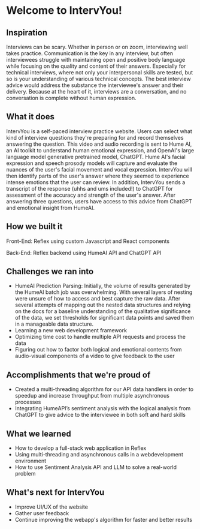 # Welcome to IntervYou!
## Inspiration
Interviews can be scary. Whether in person or on zoom, interviewing well takes practice. Communication is the key in any interview, but often interviewees struggle with maintaining open and positive body language while focusing on the quality and content of their answers. Especially for technical interviews, where not only your interpersonal skills are tested, but so is your understanding of various technical concepts. The best interview advice would address the substance the interviewee's answer and their delivery. Because at the heart of it, interviews are a conversation, and no conversation is complete without human expression. 
## What it does
IntervYou is a self-paced interview practice website. Users can select what kind of interview questions they're preparing for and record themselves answering the question. This video and audio recording is sent to Hume AI, an AI toolkit to understand human emotional expression, and OpenAI's large language model generative pretrained model, ChatGPT. Hume AI's facial expression and speech prosody models will capture and evaluate the nuances of the user's facial movement and vocal expression. IntervYou will then identify parts of the user's answer where they seemed to experience intense emotions that the user can review. In addition, IntervYou sends a transcript of the response (uhhs and ums included!) to ChatGPT for assessment of the accuracy and strength of the user's answer. After answering three questions, users have access to this advice from ChatGPT and emotional insight from HumeAI. 
## How we built it
Front-End: 
Reflex using custom Javascript and React components

Back-End:
Reflex backend using HumeAI API and ChatGPT API
## Challenges we ran into
- HumeAI Prediction Parsing: Initially, the volume of results generated by the HumeAI batch job was overwhelming. With several layers of nesting were unsure of how to access and best capture the raw data. After several attempts of mapping out the nested data structures and relying on the docs for a baseline understanding of the qualitative significance of the data, we set thresholds for significant data points and saved them in a manageable data structure. 
- Learning a new web development framework
- Optimizing time cost to handle multiple API requests and process the data
- Figuring out how to factor both logical and emotional contents from audio-visual components of a video to give feedback to the user
## Accomplishments that we're proud of
- Created a multi-threading algorithm for our API data handlers in order to speedup and increase throughput from multiple asynchronous processes
- Integrating HumeAPI’s sentiment analysis with the logical analysis from ChatGPT to give advice to the interviewee in both soft and hard skills
## What we learned
- How to develop a full-stack web application in Reflex
- Using multi-threading and asynchronous calls in a webdevelopment environment
- How to use Sentiment Analysis API and LLM to solve a real-world problem
## What's next for IntervYou
* Improve UI/UX of the website
* Gather user feedback
* Continue improving the webapp's algorithm for faster and better results
